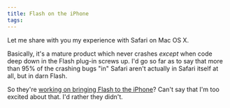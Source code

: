 ```yaml
---
title: Flash on the iPhone
tags: 
---
```


Let me share with you my experience with Safari on Mac OS X.

Basically, it's a mature product which never crashes *except* when code deep down in the Flash plug-in screws up. I'd go so far as to say that more than 95% of the crashing bugs "in" Safari aren't actually in Safari itself at all, but in darn Flash.

So they're [working on bringing Flash to the iPhone](http://www.appleinsider.com/articles/09/01/31/adobe_apple_working_together_on_flash_for_iphone.html)? Can't say that I'm too excited about that. I'd rather they didn't.
